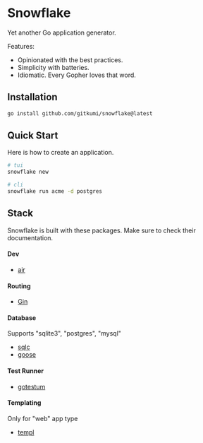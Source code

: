 # Snowflake

Yet another Go application generator.

Features:
- Opinionated with the best practices.
- Simplicity with batteries.
- Idiomatic. Every Gopher loves that word.

## Installation


```sh
go install github.com/gitkumi/snowflake@latest
```

## Quick Start

Here is how to create an application.

```sh
# tui
snowflake new

# cli
snowflake run acme -d postgres
```

## Stack

Snowflake is built with these packages. Make sure to check their documentation.

#### Dev

- [air](https://github.com/air-verse/air)

#### Routing

- [Gin](https://gin-gonic.com/)

#### Database

Supports "sqlite3", "postgres", "mysql"

- [sqlc](https://github.com/sqlc-dev/sqlc)
- [goose](https://github.com/pressly/goose)

#### Test Runner

- [gotestum](https://github.com/gotestyourself/gotestsum)

#### Templating 

Only for "web" app type

- [templ](https://templ.guide) 
